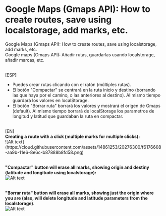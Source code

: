 # Google Maps (Gmaps API): How to create routes, save using localstorage, add marks, etc.
Google Maps (Gmaps API): How to create routes, save using localstorage, add marks, etc.<br>
Google maps (Gmaps API): Añadir rutas, guardarlas usando localstorage, añadir marcas, etc.<br><br>

[ESP]
- Puedes crear rutas clicando con el ratón (múltiples rutas).
- El botón "Compactar" se centrará en la ruta inicio y destino (borrando las que haya por el camino, o las anteriores al destino). Al mismo tiempo guardará los valores en localStorage.
- El botón "Borrar ruta" borrará los valores y mostrará el origen de Gmaps (default). Al mismo tiempo borrará de localStorage los parametros de longitud y latitud que guardaban la ruta en compactar.
<br>
[EN]<br>
<strong>Creating a route with a click (multiple marks for multiple clicks):<br></strong>
![Alt text](https://cloud.githubusercontent.com/assets/14861253/20276300/f6176608-aa9b-11e6-8e6c-b87888b8fd58.png)<br><br>

<strong>"Compactar" button will erase all marks, showing origin and destiny (latitude and longitude using localstorage):<br></strong>
![Alt text](https://cloud.githubusercontent.com/assets/14861253/20276419/70edf770-aa9c-11e6-9c4f-cedb69ea85b9.png)<br><br>

<strong>"Borrar ruta" button will erase all marks, showing just the origin where you are (also, will delete longitude and latitude parameters from the localstorage).</strong><br>
![Alt text](https://cloud.githubusercontent.com/assets/14861253/20276426/7879f1ce-aa9c-11e6-8b22-599a1e1aa23e.png)<br><br>

